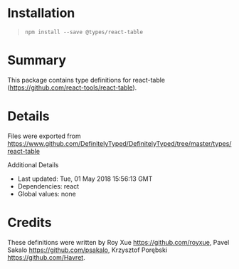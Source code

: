 # Installation
> `npm install --save @types/react-table`

# Summary
This package contains type definitions for react-table (https://github.com/react-tools/react-table).

# Details
Files were exported from https://www.github.com/DefinitelyTyped/DefinitelyTyped/tree/master/types/react-table

Additional Details
 * Last updated: Tue, 01 May 2018 15:56:13 GMT
 * Dependencies: react
 * Global values: none

# Credits
These definitions were written by Roy Xue <https://github.com/royxue>, Pavel Sakalo <https://github.com/psakalo>, Krzysztof Porębski <https://github.com/Havret>.
